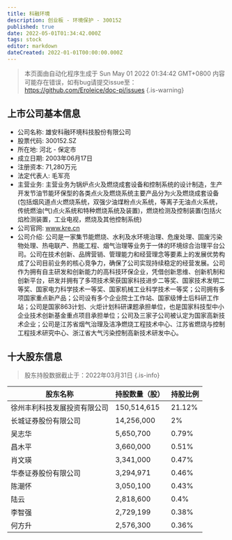 ```yaml
---
title: 科融环境
description: 创业板 - 环境保护 - 300152
published: true
date: 2022-05-01T01:34:42.000Z
tags: stock
editor: markdown
dateCreated: 2022-01-01T00:00:00.000Z
---
```


> 本页面由自动化程序生成于 Sun May 01 2022 01:34:42 GMT+0800
> 内容可能存在错误，如有bug请提交issue至：https://github.com/Eroleice/doc-pi/issues
{.is-warning}

## 上市公司基本信息
- 公司名称: 雄安科融环境科技股份有限公司
- 股票代码: 300152.SZ
- 所在地: 河北 - 保定市
- 成立日期: 2003年06月17日
- 注册资本: 71,280万元
- 法定代表人: 毛军亮
- 主营业务: 主营业务为锅炉点火及燃烧成套设备和控制系统的设计制造，生产开发节油节能环保型的各类点火及燃烧系统主要产品分为火及燃烧成套设备(包括烟风道点火燃烧系统，双强少油煤粉点火系统，等离子无油点火系统，传统燃油(气)点火系统和特种燃烧系统及装置)，燃烧检测及控制装置(包括火焰检测装置，工业电视，燃烧及其他控制系统)
- 公司官网: www.kre.cn
- 公司介绍: 公司是一家集节能燃烧、水利及水环境治理、危废处理、固废污染物处理、热电联产、热能工程、烟气治理等业务于一体的环境综合治理平台公司。公司在技术创新、品牌营销、管理能力和经营理念等要素上的发展优势构成了公司目前业务的核心竞争力，确保了公司实现持续稳定的经营发展。公司作为拥有自主研发和创新能力的高科技环保企业，凭借创新思维、创新机制和创新平台，研发并拥有了多项技术荣获国家科技进步二等奖、国家技术发明二等奖、国家电力科学技术一等奖、国家机械工业科学技术一等奖；公司拥有多项国家重点新产品；公司设有多个企业院士工作站、国家级博士后科研工作站；公司是国家863计划、火炬计划科研课题承担单位，也是国家科技型中小企业技术创新基金重点项目承担单位；公司及三家子公司被认定为国家高新技术企业；公司是江苏省烟气治理及洁净燃烧工程技术中心、江苏省燃烧与控制工程技术研究中心、浙江省大气污染控制高新技术研发中心。


## 十大股东信息
> 股东持股数据截止于：2022年03月31日
{.is-info}

| 股东名称 | 持股数量（股） | 持股比例 |
| --- | --- | --- |
| 徐州丰利科技发展投资有限公司 | 150,514,615 | 21.12% |
| 长城证券股份有限公司 | 14,256,000 | 2% |
| 吴志华 | 5,650,700 | 0.79% |
| 昌木平 | 3,660,000 | 0.51% |
| 肖文瑛 | 3,341,000 | 0.47% |
| 华泰证券股份有限公司 | 3,294,971 | 0.46% |
| 陈潮怀 | 3,050,100 | 0.43% |
| 陆云 | 2,818,600 | 0.4% |
| 李智强 | 2,729,199 | 0.38% |
| 何方升 | 2,576,300 | 0.36% |




